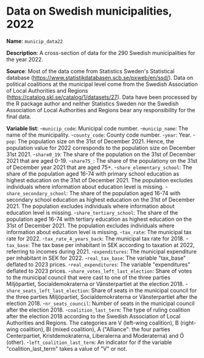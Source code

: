 # Data on Swedish municipalities, 2022

**Name**: ```municip_data22```

**Description**: A cross-section of data for the 290 Swedish municipalities for the year 2022.

**Source**: Most of the data come from Statistics Sweden's Statistical database (https://www.statistikdatabasen.scb.se/pxweb/en/ssd/). Data on political coalitions at the municipal level come from the Swedish Association of Local Authorities and Regions (https://catalog.skl.se/catalog/1/datasets/27). Data have been processed by the R package author and neither Statistics Sweden nor the Swedish Association of Local Authorities and Regions bear any responsibility for the final data.

**Variable list**:
-```municip_code```: Municipal code number.
-```municip_name```: The name of the municipality.
-```county_code```: County code number. 
-```year```: Year.
-```pop```: The population size on the 31st of December 2021. Hence, the population value for 2022 corresponds to the population size on December 31st 2021.
-```share0_19```: The share of the population on the 31st of December 2021 that are aged 0-19.
-```share75_```: The share of the populationy on the 31st of December year 2021 that are aged 75+.
-```share_elementary_school```: The share of the population aged 16-74 with primary school education as highest education on the 31st of December 2021. The population excludes individuals where information about education level is missing.
-```share_secondary_school```: The share of the population aged 16-74 with secondary school education as highest education on the 31st of December 2021. The population excludes individuals where information about education level is missing.
-```share_tertiary_school```: The share of the population aged 16-74 with tertiary education as highest education on the 31st of December 2021. The population excludes individuals where information about education level is missing.
-```tax_rate```: The municipal tax rate for 2022.
-```tax_rate_4_years_back```: The municipal tax rate for 2018.
-```tax_base```: The tax base per inhabitant in SEK according to taxation at 2022, referring to incomes during 2021.
-```expenditures```: The municipal expenditure per inhabitant in SEK for 2022.
-```real_tax_base```: The variable "tax_base" deflated to 2023 prices.
-```real_expenditures```: The variable "expenditures" deflated to 2023 prices.
-```share_votes_left_last_election```: Share of votes to the municipal council that were cast to one of the three parties Miljöpartiet, Socialdemokraterna or Vänsterpartiet at the election 2018.
-```share_seats_left_last_election```: Share of seats in the municipal council for the three parties Miljöpartiet, Socialdemokraterna or Vänsterpartiet after the election 2018.
-```nr_seats_council```: Number of seats in the municipal council after the election 2018.
-```coalition_last_term```: The type of ruling coalition after the election 2018 according to the Swedish Association of Local Authorities and Regions. The categories are V (left-wing coalition), B (right-wing coalition), Bl (mixed coalition), A ("Alliance": the four parties Centerpartiet, Kristdemokraterna, Liberalerna and Moderaterna) and Ö (other).
-```left_coalition_last_term```: An indicator for if the variable "coalition_last_term" takes a value of "V" or not.
